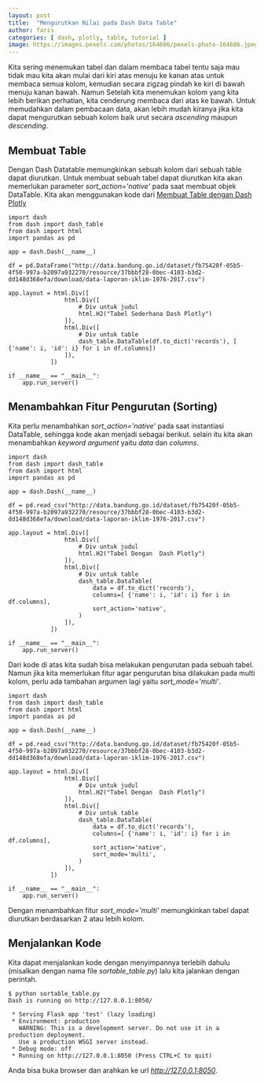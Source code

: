 ```yaml
---
layout: post
title:  "Mengurutkan Nilai pada Dash Data Table"
author: faris
categories: [ dash, plotly, table, tutorial ]
image: https://images.pexels.com/photos/164686/pexels-photo-164686.jpeg
---
```

Kita sering menemukan tabel dan dalam membaca tabel tentu saja mau tidak mau kita akan mulai dari kiri atas menuju ke kanan atas untuk membaca semua kolom, kemudian secara zigzag pindah ke kiri di bawah menuju kanan bawah. Namun Setelah kita menemukan kolom yang kita lebih berikan perhatian, kita cenderung membaca dari atas ke bawah. Untuk memudahkan dalam pembacaan data, akan lebih mudah kiranya jika kita dapat mengurutkan sebuah kolom baik urut secara *ascending* maupun *descending*.


## Membuat Table

Dengan Dash Datatable memungkinkan sebuah kolom dari sebuah table dapat diurutkan. Untuk membuat sebuah tabel dapat diurutkan kita akan memerlukan parameter *sort_action='native'* pada saat membuat objek DataTable. Kita akan menggunakan kode dari [Membuat Table dengan Dash Plotly](https://farispriadi.github.io/dash-data-table/)


```
import dash
from dash import dash_table
from dash import html
import pandas as pd

app = dash.Dash(__name__)

df = pd.DataFrame("http://data.bandung.go.id/dataset/fb75420f-05b5-4f50-997a-b2097a932270/resource/37bbbf28-0bec-4103-b3d2-dd148d368efa/download/data-laporan-iklim-1976-2017.csv")

app.layout = html.Div([
				html.Div([
					# Div untuk judul
					html.H2("Tabel Sederhana Dash Plotly")
				]),
				html.Div([
					# Div untuk table
					dash_table.DataTable(df.to_dict('records'), [ {'name': i, 'id': i} for i in df.columns])
				]),
			])

if __name__ == "__main__":
	app.run_server()

```

## Menambahkan Fitur Pengurutan (Sorting)

Kita perlu menambahkan *sort_action='native'* pada saat instantiasi DataTable, sehingga kode akan menjadi sebagai berikut. selain itu kita akan menambahkan *keyword argument* yaitu *data* dan *columns*.

```
import dash
from dash import dash_table
from dash import html
import pandas as pd

app = dash.Dash(__name__)

df = pd.read_csv("http://data.bandung.go.id/dataset/fb75420f-05b5-4f50-997a-b2097a932270/resource/37bbbf28-0bec-4103-b3d2-dd148d368efa/download/data-laporan-iklim-1976-2017.csv")

app.layout = html.Div([
				html.Div([
					# Div untuk judul
					html.H2("Tabel Dengan  Dash Plotly")
				]),
				html.Div([
					# Div untuk table
					dash_table.DataTable(
						data = df.to_dict('records'), 
						columns=[ {'name': i, 'id': i} for i in df.columns],
						sort_action='native',
					)
				]),
			])

if __name__ == "__main__":
	app.run_server()

```
Dari kode di atas kita sudah bisa melakukan pengurutan pada sebuah tabel. Namun jika kita memerlukan fitur agar pengurutan bisa dilakukan pada multi kolom, perlu ada tambahan argumen lagi yaitu *sort_mode='multi'*. 


```
import dash
from dash import dash_table
from dash import html
import pandas as pd

app = dash.Dash(__name__)

df = pd.read_csv("http://data.bandung.go.id/dataset/fb75420f-05b5-4f50-997a-b2097a932270/resource/37bbbf28-0bec-4103-b3d2-dd148d368efa/download/data-laporan-iklim-1976-2017.csv")

app.layout = html.Div([
				html.Div([
					# Div untuk judul
					html.H2("Tabel Dengan  Dash Plotly")
				]),
				html.Div([
					# Div untuk table
					dash_table.DataTable(
						data = df.to_dict('records'), 
						columns=[ {'name': i, 'id': i} for i in df.columns],
						sort_action='native',
						sort_mode='multi',
					)
				]),
			])

if __name__ == "__main__":
	app.run_server()

```

Dengan menambahkan fitur *sort_mode='multi'* memungkinkan tabel dapat diurutkan berdasarkan 2 atau lebih kolom.


## Menjalankan Kode

Kita dapat menjalankan kode dengan menyimpannya terlebih dahulu (misalkan dengan nama file *sortable_table.py*) lalu kita jalankan dengan perintah.

```
$ python sortable_table.py
Dash is running on http://127.0.0.1:8050/

 * Serving Flask app 'test' (lazy loading)
 * Environment: production
   WARNING: This is a development server. Do not use it in a production deployment.
   Use a production WSGI server instead.
 * Debug mode: off
 * Running on http://127.0.0.1:8050 (Press CTRL+C to quit)
```


Anda bisa buka browser dan arahkan ke url *http://127.0.0.1:8050*.
